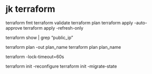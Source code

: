 # jk terraform

terraform fmt
terraform validate
terraform plan
terraform apply -auto-approve
terraform apply -refresh-only

terraform show | grep “public_ip”

terraform plan -out plan_name
terraform plan plan_name

terraform -lock-timeout=60s

terraform init -reconfigure
terraform init -migrate-state
